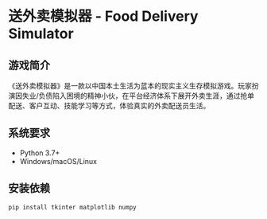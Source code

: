 # 送外卖模拟器 - Food Delivery Simulator

## 游戏简介

《送外卖模拟器》是一款以中国本土生活为蓝本的现实主义生存模拟游戏。玩家扮演因失业/负债陷入困境的精神小伙，在平台经济体系下展开外卖生涯，通过抢单配送、客户互动、技能学习等方式，体验真实的外卖配送员生活。

## 系统要求

- Python 3.7+
- Windows/macOS/Linux

## 安装依赖

```bash
pip install tkinter matplotlib numpy